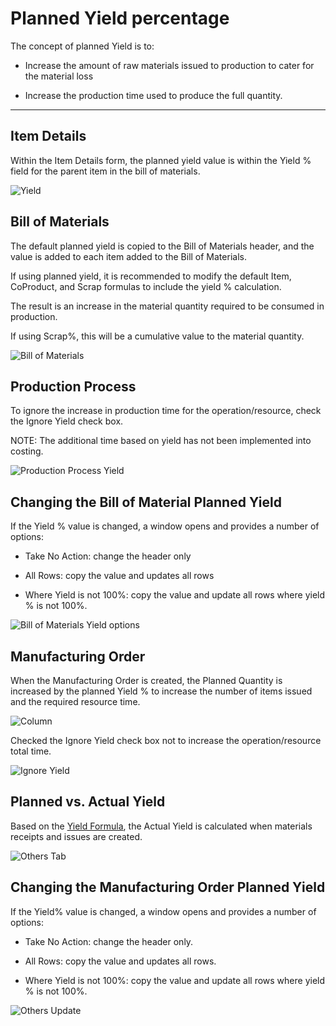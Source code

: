 # Planned Yield percentage

The concept of planned Yield is to:

- Increase the amount of raw materials issued to production to cater for the material loss

- Increase the production time used to produce the full quantity.

---

## Item Details

Within the Item Details form, the planned yield value is within the Yield % field for the parent item in the bill of materials.

![Yield](./media/item-details-yield-fields.png)

## Bill of Materials 

The default planned yield is copied to the Bill of Materials header, and the value is added to each item added to the Bill of Materials.

If using planned yield, it is recommended to modify the default Item, CoProduct, and Scrap formulas to include the yield % calculation.

The result is an increase in the material quantity required to be consumed in production.

If using Scrap%, this will be a cumulative value to the material quantity. 

![Bill of Materials](./media/bill-of-materials-yield-fields.png)

## Production Process

To ignore the increase in production time for the operation/resource, check the Ignore Yield check box.

NOTE: The additional time based on yield has not been implemented into costing.

![Production Process Yield](./media/production-process-yield.png)

## Changing the Bill of Material Planned Yield

If the Yield % value is changed, a window opens and provides a number of options:

- Take No Action: change the header only

- All Rows: copy the value and updates all rows

- Where Yield is not 100%: copy the value and update all rows where yield % is not 100%.

![Bill of Materials Yield options](./media/bill-of-materials-yield-options.png)

## Manufacturing Order

When the Manufacturing Order is created, the Planned Quantity is increased by the planned Yield % to increase the number of items issued and the required resource time.

![Column](./media/manufacturing-order-yield-column.png)

Checked the Ignore Yield check box not to increase the operation/resource total time.

![Ignore Yield](./media/manufacturing-order-ignore-yield.png)

## Planned vs. Actual Yield

Based on the [Yield Formula](./../production-process/yield-time-calculation.md), the Actual Yield is calculated when materials receipts and issues are created.

![Others Tab](./media/manufacturing-order-others-yield.png)

## Changing the Manufacturing Order Planned Yield

If the Yield% value is changed, a window opens and provides a number of options:

- Take No Action: change the header only.

- All Rows: copy the value and updates all rows.

- Where Yield is not 100%: copy the value and update all rows where yield % is not 100%.

![Others Update](./media/manufacturing-order-others-update-yield.png)
